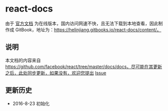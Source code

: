 # react-docs
由于 [官方文档](https://facebook.github.io/react/docs/getting-started.html) 为在线版本，国内访问网速不快，且无法下载到本地查看，因此制作成 GitBook，地址为：https://helinjiang.gitbooks.io/react-docs/content/。

## 说明
本文档的内容来自 https://github.com/facebook/react/tree/master/docs/docs，尽可能在其更新之后，此处同步更新，如果没有，欢迎您提出 [Issue](https://github.com/helinjiang/react-docs/issues)

## 更新历史
- 2016-8-23 初始化